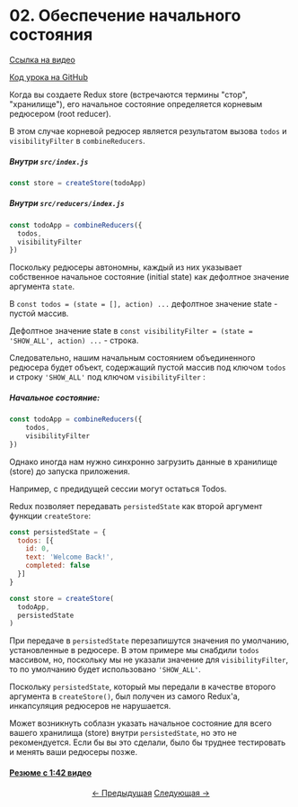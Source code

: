 # 02\. Обеспечение начального состояния

[Ссылка на видео](https://egghead.io/lessons/javascript-redux-supplying-the-initial-state)

[Код урока на GitHub](https://github.com/gaearon/todos/tree/02-supplying-the-initial-state)

Когда вы создаете Redux store (встречаются термины "стор", "хранилище"), его начальное состояние определяется корневым редюсером (root reducer).

В этом случае корневой редюсер является результатом вызова `todos` и `visibilityFilter` в `combineReducers`.

##### _Внутри `src/index.js`_

```javascript
const store = createStore(todoApp)
```

##### _Внутри `src/reducers/index.js`_

```javascript
const todoApp = combineReducers({
  todos,
  visibilityFilter
})
```

Поскольку редюсеры автономны, каждый из них указывает собственное начальное состояние (initial state) как дефолтное значение аргумента `state`.

В `const todos = (state = [], action) ...` дефолтное значение state - пустой массив.

Дефолтное значение state в `const visibilityFilter = (state = 'SHOW_ALL', action) ...` - строка.

Следовательно, нашим начальным состоянием объединенного редюсера будет объект, содержащий пустой массив под ключом `todos` и строку `'SHOW_ALL'` под ключом `visibilityFilter` :

##### Начальное состояние:

```javascript
const todoApp = combineReducers({
    todos,
    visibilityFilter
})
```

Однако иногда нам нужно синхронно загрузить данные в хранилище (store) до запуска приложения.

Например, с предидущей сессии могут остаться Todos.

Redux позволяет передавать `persistedState` как второй аргумент функции `createStore`:

```javascript
const persistedState = {
  todos: [{
    id: 0,
    text: 'Welcome Back!',
    completed: false
  }]
}

const store = createStore(
  todoApp,
  persistedState
)
```

При передаче в `persistedState` перезапишутся значения по умолчанию, установленные в редюсере. В этом примере мы снабдили `todos` массивом, но, поскольку мы не указали значение для `visibilityFilter`, то по умолчанию будет использовано `'SHOW_ALL'`.

Поскольку `persistedState`, который мы передали в качестве второго аргумента в `createStore()`, был получен из самого Redux'а, инкапсуляция редюсеров не нарушается.

Может возникнуть соблазн указать начальное состояние для всего вашего хранилища (store) внутри `persistedState`, но это не рекомендуется. Если бы вы это сделали, было бы труднее тестировать и менять ваши редюсеры позже.

#### [Резюме с 1:42 видео](https://egghead.io/lessons/javascript-redux-supplying-the-initial-state)

<p align="center">
  <a href="./01-Simplifying_the_Arrow_Functions.md"><- Предыдущая</a>
  <a href="./03-Persisting_the_State_to_the_Local_Storage.md">Следующая -></a>
</p>
